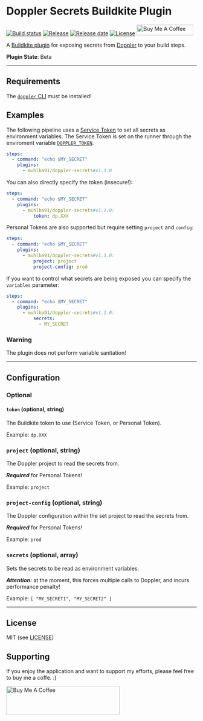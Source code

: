 # Doppler Secrets Buildkite Plugin

[![Build status](https://img.shields.io/github/actions/workflow/status/muhlba91/doppler-secrets-buildkite-plugin/verify.yml?style=for-the-badge)](https://github.com/muhlba91/doppler-secrets-buildkite-plugin/actions/workflows/verify.yml)
[![Release](https://img.shields.io/github/v/release/muhlba91/doppler-secrets-buildkite-plugin?sort=semver&style=for-the-badge)](https://github.com/muhlba91/doppler-secrets-buildkite-plugin/releases)
[![Release date](https://img.shields.io/github/release-date/muhlba91/doppler-secrets-buildkite-plugin?style=for-the-badge)](https://github.com/muhlba91/doppler-secrets-buildkite-plugin/releases)
[![License](https://img.shields.io/github/license/muhlba91/doppler-secrets-buildkite-plugin?style=for-the-badge)](LICENSE.md)
<a href="https://www.buymeacoffee.com/muhlba91" target="_blank"><img src="https://cdn.buymeacoffee.com/buttons/default-orange.png" alt="Buy Me A Coffee" height="28" width="150"></a>

A [Buildkite plugin](https://buildkite.com/docs/agent/v3/plugins) for exposing secrets from [Doppler](http://doppler.com) to your build steps.

**Plugin State**: Beta

---

## Requirements

The [`doppler` CLI](https://docs.doppler.com/docs/cli#installation) must be installed!

## Examples

The following pipeline uses a [Service Token](https://docs.doppler.com/docs/service-tokens) to set all secrets as environment variables.
The Service Token is set on the runner through the enviroment variable [`DOPPLER_TOKEN`](https://docs.doppler.com/docs/service-tokens#option-2-the-doppler_token-environment-variable).

<!-- x-release-please-start-version -->
```yml
steps:
  - command: "echo $MY_SECRET"
    plugins:
      - muhlba91/doppler-secrets#v1.1.0
```
<!-- x-release-please-end -->

You can also directly specify the token (insecure!):

<!-- x-release-please-start-version -->
```yml
steps:
  - command: "echo $MY_SECRET"
    plugins:
      - muhlba91/doppler-secrets#v1.1.0:
          token: dp.XXX
```
<!-- x-release-please-end -->

Personal Tokens are also supported but require setting `project` and `config`:

<!-- x-release-please-start-version -->
```yaml
steps:
  - command: "echo $MY_SECRET"
    plugins:
      - muhlba91/doppler-secrets#v1.1.0:
          project: project
          project-config: prod
```
<!-- x-release-please-end -->

If you want to control what secrets are being exposed you can specify the `variables` parameter:

<!-- x-release-please-start-version -->
```yml
steps:
  - command: "echo $MY_SECRET"
    plugins:
      - muhlba91/doppler-secrets#v1.1.0:
          secrets:
            - MY_SECRET
```
<!-- x-release-please-end -->

### Warning

The plugin does not perform variable sanitation!

---

## Configuration

### Optional

#### `token` (optional, string)

The Buildkite token to use (Service Token, or Personal Token).

Example: `dp.XXX`

### `project` (optional, string)

The Doppler project to read the secrets from.

***Required*** for Personal Tokens!

Example: `project`

### `project-config` (optional, string)

The Doppler configuration within the set project to read the secrets from.

***Required*** for Personal Tokens!

Example: `prod`

### `secrets` (optional, array)

Sets the secrets to be read as environment variables.

***Attention:*** at the moment, this forces multiple calls to Doppler, and incurs performance penalty!

Example: `[ "MY_SECRET1", "MY_SECRET2" ]`

---

## License

MIT (see [LICENSE](LICENSE.md))

## Supporting

If you enjoy the application and want to support my efforts, please feel free to buy me a coffe. :)

<a href="https://www.buymeacoffee.com/muhlba91" target="_blank"><img src="https://cdn.buymeacoffee.com/buttons/default-orange.png" alt="Buy Me A Coffee" height="75" width="300"></a>
